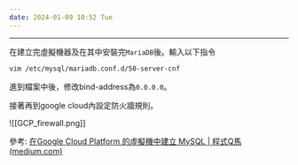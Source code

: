 ```yaml
---
date: 2024-01-09 10:52 Tue
---
```

---

在建立完虛擬機器及在其中安裝完`MariaDB`後。輸入以下指令

```sh
vim /etc/mysql/mariadb.conf.d/50-server-cnf
```

進到檔案中後，修改bind-address為`0.0.0.0`。

接著再到google cloud內設定防火牆規則。

![[GCP_firewall.png]]

參考:
[在Google Cloud Platform 的虛擬機中建立 MySQL | 程式Q馬 (medium.com)](https://medium.com/%E5%B0%8F%E5%B0%8F%E7%9A%84%E7%A8%8B%E5%BC%8F%E7%A2%BC/%E5%9C%A8gcp-%E4%B8%AD%E7%9A%84%E8%99%9B%E6%93%AC%E6%A9%9F%E4%B8%AD%E5%BB%BA%E7%AB%8B-mysql-1b08b23ec833)